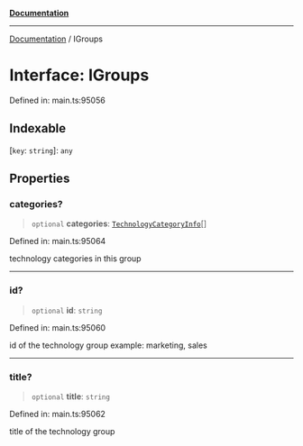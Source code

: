 [**Documentation**](../README.md)

***

[Documentation](../README.md) / IGroups

# Interface: IGroups

Defined in: main.ts:95056

## Indexable

\[`key`: `string`\]: `any`

## Properties

### categories?

> `optional` **categories**: [`TechnologyCategoryInfo`](../classes/TechnologyCategoryInfo.md)[]

Defined in: main.ts:95064

technology categories in this group

***

### id?

> `optional` **id**: `string`

Defined in: main.ts:95060

id of the technology group
example:
marketing, sales

***

### title?

> `optional` **title**: `string`

Defined in: main.ts:95062

title of the technology group

